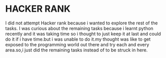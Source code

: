 # HACKER RANK
I did not attempt Hacker rank because i wanted to explore the rest of the tasks. I was curious about the remaining tasks because i learnt python recently and it was taking time so i thought to just keep it at last and could do it if i have time.but i was unable to do it.my thought was like to get exposed to the programming world out there and try each and every area.so,i just did the remaining tasks instead of to be struck in here.
